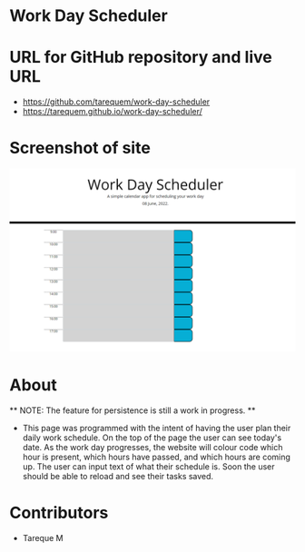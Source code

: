 # Work Day Scheduler

# URL for GitHub repository and live URL
* https://github.com/tarequem/work-day-scheduler
* https://tarequem.github.io/work-day-scheduler/

# Screenshot of site
![screenshot](/snapshot.png)

# About
** NOTE: The feature for persistence is still a work in progress. **
* This page was programmed with the intent of having the user plan their daily work schedule. On the top of the page the user can see today's date. As the work day progresses, the website will colour code which hour is present, which hours have passed, and which hours are coming up. The user can input text of what their schedule is. Soon the user should be able to reload and see their tasks saved.

# Contributors 
* Tareque M